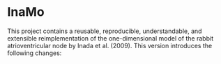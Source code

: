 # InaMo

This project contains a reusable, reproducible, understandable, and extensible reimplementation of the one-dimensional model of the rabbit atrioventricular node by Inada et al. (2009).
This version introduces the following changes:
